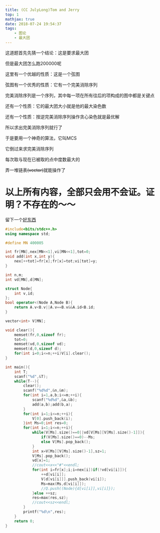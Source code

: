 ```yaml
---
title: (CC JulyLong)Tom and Jerry
top: 1
mathjax: true
date: 2018-07-24 19:54:37
tags:
	- 图论
	- 最大团
---
```

这道题首先先猜一个结论：这是要求最大团

但是最大团怎么跑200000呢

这里有一个优越的性质：这是一个弦图

弦图有一个优秀的性质：它有一个完美消除序列

完美消除序列是一个序列，其中每一项在所有往后的项构成的图中都是关键点

还有一个性质：它的最大团大小就是他的最大染色数

还有一个性质：按逆完美消除序列操作贪心染色就是最优解

所以求出完美消除序列就行了

于是要用一个神奇的算法，它叫MCS

它倒过来求完美消除序列

每次取与现在已被取的点中度数最大的

弄一堆链表~~(vector)~~就能操作了

# 以上所有内容，全部只会用不会证。证明？不存在的～～

留下一个[好东西](https://www.codechef.com/JULY18A/problems/JERRYTOM)
```cpp
#include<bits/stdc++.h>
using namespace std;

#define MN 400005

int fr[MN],nex[MN<<1],vi[MN<<1],tot=0;
void add(int x,int y){
	nex[++tot]=fr[x];fr[x]=tot;vi[tot]=y;
}

int n,m;
int vd[MN],d[MN];

struct Node{
	int v,id;
};
bool operator<(Node A,Node B){
	return A.v<B.v||A.v==B.v&&A.id<B.id;
}

vector<int> V[MN];

void clear(){
	memset(fr,0,sizeof fr);
	tot=0;
	memset(vd,0,sizeof vd);
	memset(d,0,sizeof d);
	for(int i=0;i<=n;++i)V[i].clear();
}

int main(){
	int T;
	scanf("%d",&T);
	while(T--){
		clear();
		scanf("%d%d",&n,&m);
		for(int i=1,a,b;i<=m;++i){
			scanf("%d%d",&a,&b);
			add(a,b);add(b,a);
		}
		for(int i=1;i<=n;++i){
			V[0].push_back(i);
		}int Ms=0;int res=0;
		for(int i=1;i<=n;++i){
			while(V[Ms].size()==0||vd[V[Ms][V[Ms].size()-1]]){
				if(V[Ms].size()==0)--Ms;
				else V[Ms].pop_back();
			}
			int x=V[Ms][V[Ms].size()-1],sz=1;
			V[Ms].pop_back();
			vd[x]=1;
			//cout<<x<<"#"<<endl;
			for(int i=fr[x];i;i=nex[i])if(!vd[vi[i]]){
				++d[vi[i]];
				V[d[vi[i]]].push_back(vi[i]);
				Ms=max(Ms,d[vi[i]]);
				//Q.push((Node){d[vi[i]],vi[i]});
			}else ++sz;
			res=max(res,sz);
			//cout<<sz<<endl;
		}
		printf("%d\n",res);
	}
	return 0;
}
```
